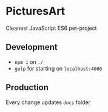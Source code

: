 # PicturesArt

Cleanest JavaScript ES6 pet-project

## Development

- `npm i` on `./`
- `gulp` for starting on `localhost:4000`

## Production

Every change updates `docs` folder

